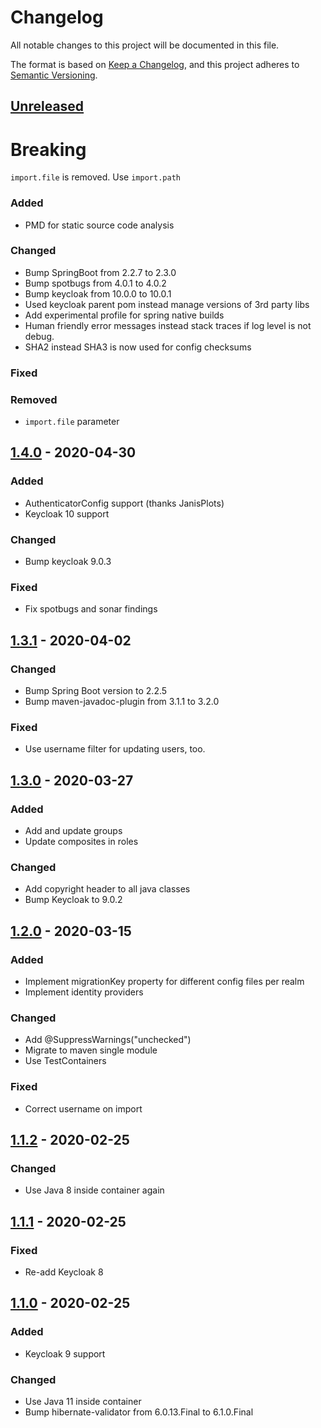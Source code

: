 # Changelog
All notable changes to this project will be documented in this file.

The format is based on [Keep a Changelog](https://keepachangelog.com/en/1.0.0/),
and this project adheres to [Semantic Versioning](https://semver.org/spec/v2.0.0.html).

## [Unreleased]
# Breaking
`import.file` is removed. Use `import.path`

### Added
- PMD for static source code analysis

### Changed
- Bump SpringBoot from 2.2.7 to 2.3.0
- Bump spotbugs from 4.0.1 to 4.0.2
- Bump keycloak from 10.0.0 to 10.0.1
- Used keycloak parent pom instead manage versions of 3rd party libs
- Add experimental profile for spring native builds
- Human friendly error messages instead stack traces if log level is not debug.
- SHA2 instead SHA3 is now used for config checksums

### Fixed

### Removed
- `import.file` parameter

## [1.4.0] - 2020-04-30
### Added
- AuthenticatorConfig support (thanks JanisPlots)
- Keycloak 10 support

### Changed
- Bump keycloak 9.0.3

### Fixed
- Fix spotbugs and sonar findings

## [1.3.1] - 2020-04-02

### Changed
- Bump Spring Boot version to 2.2.5
- Bump maven-javadoc-plugin from 3.1.1 to 3.2.0

### Fixed
- Use username filter for updating users, too.

## [1.3.0] - 2020-03-27
### Added
- Add and update groups
- Update composites in roles

### Changed
- Add copyright header to all java classes
- Bump Keycloak to 9.0.2

## [1.2.0] - 2020-03-15
### Added
- Implement migrationKey property for different config files per realm
- Implement identity providers

### Changed
- Add @SuppressWarnings("unchecked")
- Migrate to maven single module
- Use TestContainers

### Fixed
- Correct username on import

## [1.1.2] - 2020-02-25
### Changed
- Use Java 8 inside container again

## [1.1.1] - 2020-02-25
### Fixed
- Re-add Keycloak 8

## [1.1.0] - 2020-02-25
### Added
- Keycloak 9 support

### Changed
- Use Java 11 inside container
- Bump hibernate-validator from 6.0.13.Final to 6.1.0.Final

[Unreleased]: https://github.com/adorsys/keycloak-config-cli/compare/v1.4.1...HEAD
[1.4.0]: https://github.com/adorsys/keycloak-config-cli/compare/v1.3.1...v1.4.0
[1.3.1]: https://github.com/adorsys/keycloak-config-cli/compare/v1.3.0...v1.3.1
[1.3.0]: https://github.com/adorsys/keycloak-config-cli/compare/v1.2.0...v1.3.0
[1.2.0]: https://github.com/adorsys/keycloak-config-cli/compare/v1.1.4...v1.2.0
[1.1.4]: https://github.com/adorsys/keycloak-config-cli/compare/v1.1.3...v1.1.4
[1.1.3]: https://github.com/adorsys/keycloak-config-cli/compare/v1.1.2...v1.1.3
[1.1.2]: https://github.com/adorsys/keycloak-config-cli/compare/v1.1.1...v1.1.2
[1.1.1]: https://github.com/adorsys/keycloak-config-cli/compare/v1.1.0...v1.1.1
[1.1.0]: https://github.com/adorsys/keycloak-config-cli/compare/v1.0.0...v1.1.0
